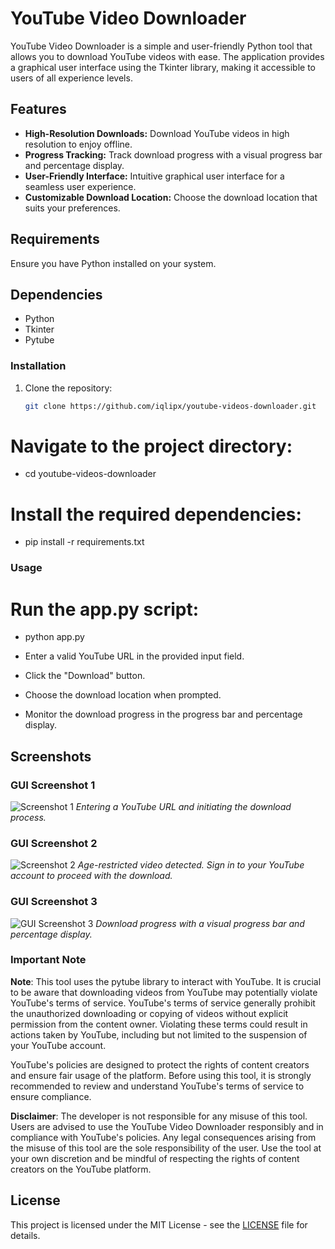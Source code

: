# YouTube Video Downloader

YouTube Video Downloader is a simple and user-friendly Python tool that allows you to download YouTube videos with ease. The application provides a graphical user interface using the Tkinter library, making it accessible to users of all experience levels.

## Features

- **High-Resolution Downloads:** Download YouTube videos in high resolution to enjoy offline.
- **Progress Tracking:** Track download progress with a visual progress bar and percentage display.
- **User-Friendly Interface:** Intuitive graphical user interface for a seamless user experience.
- **Customizable Download Location:** Choose the download location that suits your preferences.

## Requirements

Ensure you have Python installed on your system.

## Dependencies

- Python
- Tkinter
- Pytube


### Installation

1. Clone the repository:

   ```bash
   git clone https://github.com/iqlipx/youtube-videos-downloader.git


# Navigate to the project directory:

- cd youtube-videos-downloader

# Install the required dependencies:

- pip install -r requirements.txt

### Usage

# Run the app.py script:

- python app.py

- Enter a valid YouTube URL in the provided input field.
- Click the "Download" button.
- Choose the download location when prompted.
- Monitor the download progress in the progress bar and percentage display.

## Screenshots

### GUI Screenshot 1

![Screenshot 1](screenshot.png)
*Entering a YouTube URL and initiating the download process.*

### GUI Screenshot 2
![Screenshot 2](screenshot2.png)
*Age-restricted video detected. Sign in to your YouTube account to proceed with the download.*

### GUI Screenshot 3

![GUI Screenshot 3](screenshot3.png)
*Download progress with a visual progress bar and percentage display.*



### Important Note

**Note**: This tool uses the pytube library to interact with YouTube. It is crucial to be aware that downloading videos from YouTube may potentially violate YouTube's terms of service. YouTube's terms of service generally prohibit the unauthorized downloading or copying of videos without explicit permission from the content owner. Violating these terms could result in actions taken by YouTube, including but not limited to the suspension of your YouTube account.

YouTube's policies are designed to protect the rights of content creators and ensure fair usage of the platform. Before using this tool, it is strongly recommended to review and understand YouTube's terms of service to ensure compliance.

**Disclaimer**: The developer is not responsible for any misuse of this tool. Users are advised to use the YouTube Video Downloader responsibly and in compliance with YouTube's policies. Any legal consequences arising from the misuse of this tool are the sole responsibility of the user. Use the tool at your own discretion and be mindful of respecting the rights of content creators on the YouTube platform.


## License

This project is licensed under the MIT License - see the [LICENSE](LICENSE) file for details.



